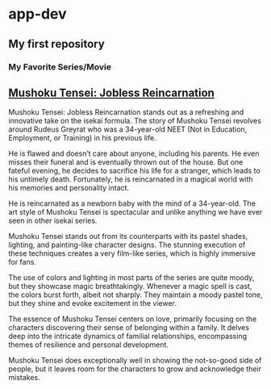 # app-dev
## My first repository
### My Favorite Series/Movie

[Mushoku Tensei: Jobless Reincarnation](https://mushokutensei.fandom.com/wiki/Mushoku_Tensei_Wiki)
---
Mushoku Tensei: Jobless Reincarnation stands out as a refreshing and innovative take on the isekai formula.
The story of Mushoku Tensei revolves around Rudeus Greyrat who was a 34-year-old NEET (Not in Education, Employment, or Training) in his previous life.

He is flawed and doesn’t care about anyone, including his parents. He even misses their funeral and is eventually thrown out of the house. But one fateful evening, he decides to sacrifice his life for a stranger, which leads to his untimely death. Fortunately, he is reincarnated in a magical world with his memories and personality intact. 

He is reincarnated as a newborn baby with the mind of a 34-year-old.
The art style of Mushoku Tensei is spectacular and unlike anything we have ever seen in other isekai series.

Mushoku Tensei stands out from its counterparts with its pastel shades, lighting, and painting-like character designs.
The stunning execution of these techniques creates a very film-like series, which is highly immersive for fans.

The use of colors and lighting in most parts of the series are quite moody, but they showcase magic breathtakingly.
Whenever a magic spell is cast, the colors burst forth, albeit not sharply. They maintain a moody pastel tone, but they shine and evoke excitement in the viewer.

The essence of Mushoku Tensei centers on love, primarily focusing on the characters discovering their sense of belonging within a family.
It delves deep into the intricate dynamics of familial relationships, encompassing themes of resilience and personal development.

Mushoku Tensei does exceptionally well in showing the not-so-good side of people, but it leaves room for the characters to grow and acknowledge their mistakes.
